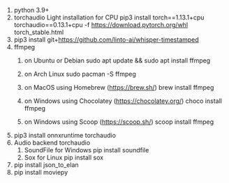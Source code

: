 1. python 3.9+
2. torchaudio Light installation for CPU
   pip3 install torch==1.13.1+cpu torchaudio==0.13.1+cpu -f https://download.pytorch.org/whl torch_stable.html
3. pip3 install git+https://github.com/linto-ai/whisper-timestamped
4. ffmpeg
    1. on Ubuntu or Debian
    sudo apt update && sudo apt install ffmpeg

    2. on Arch Linux
    sudo pacman -S ffmpeg

    3. on MacOS using Homebrew (https://brew.sh/)
    brew install ffmpeg

    4. on Windows using Chocolatey (https://chocolatey.org/)
    choco install ffmpeg

    5. on Windows using Scoop (https://scoop.sh/)
    scoop install ffmpeg
5. pip3 install onnxruntime torchaudio
6. Audio backend torchaudio
   1. SoundFile for Windows pip install soundfile
   2. Sox for Linux pip install sox
7. pip install json_to_elan
8. pip install moviepy